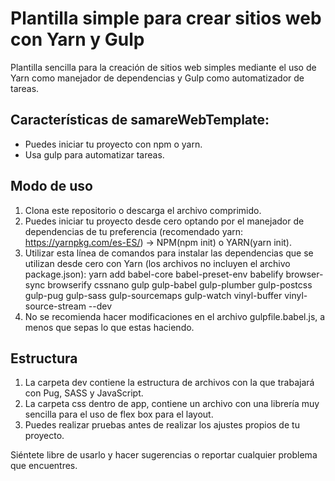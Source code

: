 # Plantilla simple para crear sitios web con Yarn y Gulp

Plantilla sencilla para la creación de sitios web simples mediante el uso de Yarn como manejador de dependencias y Gulp como automatizador de tareas.

## Características de samareWebTemplate:

* Puedes iniciar tu proyecto con npm o yarn.
* Usa gulp para automatizar tareas.

## Modo de uso

1. Clona este repositorio o descarga el archivo comprimido.
2. Puedes iniciar tu proyecto desde cero optando por el manejador de dependencias de tu preferencia (recomendado yarn: https://yarnpkg.com/es-ES/) -> NPM(npm init) o YARN(yarn init).
3. Utilizar esta línea de comandos para instalar las dependencias que se utilizan desde cero con Yarn (los archivos no incluyen el archivo package.json):
		yarn add babel-core babel-preset-env babelify browser-sync browserify cssnano gulp gulp-babel gulp-plumber gulp-postcss gulp-pug gulp-sass gulp-sourcemaps gulp-watch vinyl-buffer vinyl-source-stream --dev
4. No se recomienda hacer modificaciones en el archivo gulpfile.babel.js, a menos que sepas lo que estas haciendo.

## Estructura

1. La carpeta dev contiene la estructura de archivos con la que trabajará con Pug, SASS y JavaScript.
2. La carpeta css dentro de app, contiene un archivo con una librería muy sencilla para el uso de flex box para el layout.
3. Puedes realizar pruebas antes de realizar los ajustes propios de tu proyecto.

Siéntete libre de usarlo y hacer sugerencias o reportar cualquier problema que encuentres.
